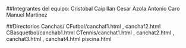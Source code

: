 

##Integrantes del equipo:
Cristobal Caipillan
Cesar Azola
Antonio Caro
Manuel Martinez

##Directorios
Canchas/
CFutbol/canchaf1.html , canchaf2.html
CBasquetbol/canchab1.html
CTennis/canchat1.html , canchat2.html , canchat3.html , canchat4.html
piscina.html
